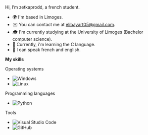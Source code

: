 Hi, I’m zetkaprodd, a french student.

- 🌍 I'm based in Limoges.
- ✉️ You can contact me at elibayart05@gmail.com.
- 🎓 I'm currently studying at the University of Limoges (Bachelor computer science).
- 💼 Currently, i'm learning the C language.
- 💬 I can speak french and english.

**My skills**

Operating systems
- ![Windows](https://img.shields.io/badge/Windows-0078D6?style=flat&logo=windows&logoColor=white)
- ![Linux](https://img.shields.io/badge/Linux-FCC624?style=flat&logo=linux&logoColor=black)

Programming languages
- ![Python](https://img.shields.io/badge/Python-3776AB?style=flat&logo=python&logoColor=white)

Tools
- ![Visual Studio Code](https://img.shields.io/badge/Visual%20Studio%20Code-007ACC?style=flat&logo=visual-studio-code&logoColor=white)
- ![GitHub](https://img.shields.io/badge/GitHub-181717?style=flat&logo=github&logoColor=white)
